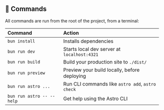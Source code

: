 ## 🧞 Commands

All commands are run from the root of the project, from a terminal:

| Command                   | Action                                           |
| :------------------------ | :----------------------------------------------- |
| `bun install`             | Installs dependencies                            |
| `bun run dev`             | Starts local dev server at `localhost:4321`      |
| `bun run build`           | Build your production site to `./dist/`          |
| `bun run preview`         | Preview your build locally, before deploying     |
| `bun run astro ...`       | Run CLI commands like `astro add`, `astro check` |
| `bun run astro -- --help` | Get help using the Astro CLI                     |
